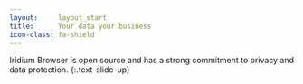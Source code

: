 ```yaml
---
layout:		layout_start
title: 		Your data your business
icon-class: fa-shield
---
```

Iridium Browser is open source and has a strong commitment to privacy and data protection.
{:.text-slide-up}